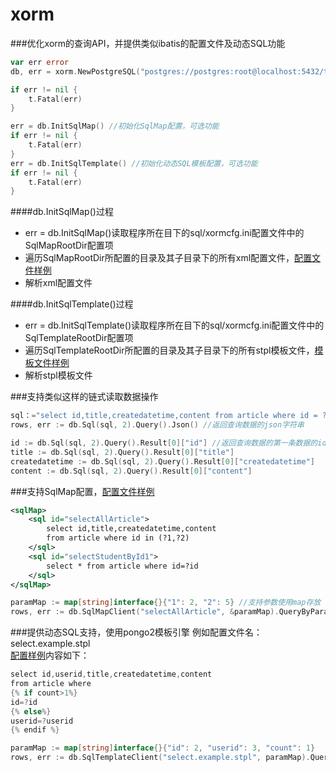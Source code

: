 # xorm

###优化xorm的查询API，并提供类似ibatis的配置文件及动态SQL功能

```go
var err error
db, err = xorm.NewPostgreSQL("postgres://postgres:root@localhost:5432/testdb?sslmode=disable")

if err != nil {
	t.Fatal(err)
}

err = db.InitSqlMap() //初始化SqlMap配置，可选功能
if err != nil {
	t.Fatal(err)
}
err = db.InitSqlTemplate() //初始化动态SQL模板配置，可选功能
if err != nil {
	t.Fatal(err)
}
```
####db.InitSqlMap()过程
* err = db.InitSqlMap()读取程序所在目下的sql/xormcfg.ini配置文件中的SqlMapRootDir配置项
* 遍历SqlMapRootDir所配置的目录及其子目录下的所有xml配置文件，<a href="https://github.com/xormplus/xorm/blob/master/test/sql/oracle/studygolang.xml">配置文件样例 </a>
* 解析xml配置文件

####db.InitSqlTemplate()过程
* err = db.InitSqlTemplate()读取程序所在目下的sql/xormcfg.ini配置文件中的SqlTemplateRootDir配置项
* 遍历SqlTemplateRootDir所配置的目录及其子目录下的所有stpl模板文件，<a href="https://github.com/xormplus/xorm/blob/master/test/sql/oracle/select.example.stpl">模板文件样例</a>
* 解析stpl模板文件


###支持类似这样的链式读取数据操作
```go
sql：="select id,title,createdatetime,content from article where id = ?"
rows, err := db.Sql(sql, 2).Query().Json() //返回查询数据的json字符串

id := db.Sql(sql, 2).Query().Result[0]["id"] //返回查询数据的第一条数据的id列的值
title := db.Sql(sql, 2).Query().Result[0]["title"]
createdatetime := db.Sql(sql, 2).Query().Result[0]["createdatetime"]
content := db.Sql(sql, 2).Query().Result[0]["content"]
```

###支持SqlMap配置，<a href="https://github.com/xormplus/xorm/blob/master/test/sql/oracle/studygolang.xml">配置文件样例 </a>
```xml
<sqlMap>
	<sql id="selectAllArticle">
		select id,title,createdatetime,content 
		from article where id in (?1,?2)
	</sql>
	<sql id="selectStudentById1">
		select * from article where id=?id
	</sql>
</sqlMap>
```

```go
paramMap := map[string]interface{}{"1": 2, "2": 5} //支持参数使用map存放
rows, err := db.SqlMapClient("selectAllArticle", &paramMap).QueryByParamMap().Xml() //返回查询结果的xml字符串
```
###提供动态SQL支持，使用pongo2模板引擎
例如配置文件名：select.example.stpl</br>
<a href="https://github.com/xormplus/xorm/blob/master/test/sql/oracle/select.example.stpl">配置样例</a>内容如下：
```java
select id,userid,title,createdatetime,content 
from article where  
{% if count>1%}
id=?id
{% else%}
userid=?userid
{% endif %}
```
```go
paramMap := map[string]interface{}{"id": 2, "userid": 3, "count": 1}
rows, err := db.SqlTemplateClient("select.example.stpl", paramMap).QueryByParamMap().Json()
```
